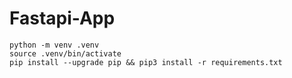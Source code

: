 # Fastapi-App

```shell
python -m venv .venv
source .venv/bin/activate
pip install --upgrade pip && pip3 install -r requirements.txt
```